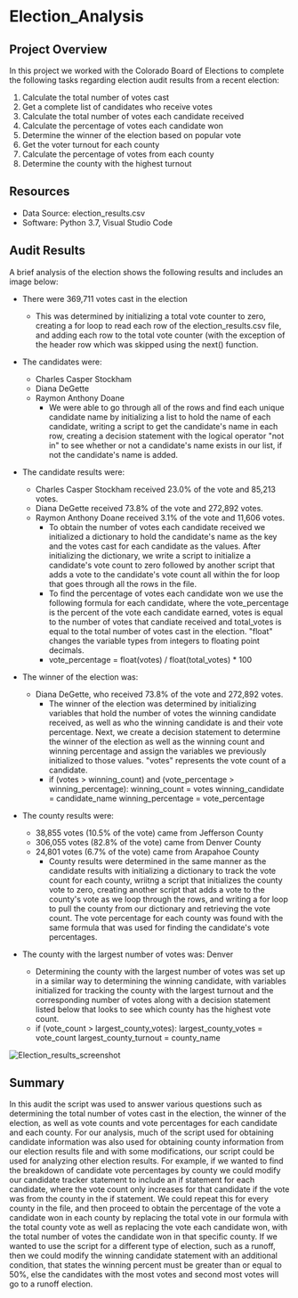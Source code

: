 # Election_Analysis

## Project Overview
In this project we worked with the Colorado Board of Elections to complete the following tasks regarding election audit results from a recent election:

1. Calculate the total number of votes cast
2. Get a complete list of candidates who receive votes
3. Calculate the total number of votes each candidate received
4. Calculate the percentage of votes each candidate won
5. Determine the winner of the election based on popular vote
6. Get the voter turnout for each county
7. Calculate the percentage of votes from each county
8. Determine the county with the highest turnout

## Resources
- Data Source: election_results.csv
- Software: Python 3.7, Visual Studio Code 

## Audit Results
A brief analysis of the election shows the following results and includes an image below:

- There were 369,711 votes cast in the election
    * This was determined by initializing a total vote counter to zero, creating a for loop to read each row of the election_results.csv file, and adding each row to         the total vote counter (with the exception of the header row which was skipped using the next() function. 

- The candidates were:
  - Charles Casper Stockham
  - Diana DeGette
  - Raymon Anthony Doane
    * We were able to go through all of the rows and find each unique candidate name by initializing a list to hold the name of each candidate, writing a script to get       the candidate's name in each row, creating a decision statement with the logical operator "not in" to see whether or not a candidate's name exists in our list,         if not the candidate's name is added.

- The candidate results were:
  - Charles Casper Stockham received 23.0% of the vote and 85,213 votes.
  - Diana DeGette received 73.8% of the vote and 272,892 votes.
  - Raymon Anthony Doane received 3.1% of the vote and 11,606 votes.
    * To obtain the number of votes each candidate received we initialized a dictionary to hold the candidate's name as the key and the votes cast for each candidate         as the values. After initializing the dictionary, we write a script to initialize a candidate's vote count to zero followed by another script that adds a vote to       the candidate's vote count all within the for loop that goes through all the rows in the file.
    * To find the percentage of votes each candidate won we use the following formula for each candidate, where the vote_percentage is the percent of the vote each           candidate earned, votes is equal to the number of votes that candiate received and total_votes is equal to the total number of votes cast in the election.             "float" changes the variable types from integers to floating point decimals. 
    * vote_percentage = float(votes) / float(total_votes) * 100 

- The winner of the election was:
  - Diana DeGette, who received 73.8% of the vote and 272,892 votes.
    * The winner of the election was determined by initializing variables that hold the number of votes the winning candidate received, as well as who the winning           candidate is and their vote percentage. Next, we create a decision statement to determine the winner of the election as well as the winning count and winning           percentage and assign the variables we previously initialized to those values. "votes" represents the vote count of a candidate. 
    * if (votes > winning_count) and (vote_percentage > winning_percentage):
            winning_count = votes
            winning_candidate = candidate_name
            winning_percentage = vote_percentage

- The county results were:
  - 38,855 votes (10.5% of the vote) came from Jefferson County
  - 306,055 votes (82.8% of the vote) came from Denver County
  - 24,801 votes (6.7% of the vote) came from Arapahoe County
    * County results were determined in the same manner as the candidate results with initializing a dictionary to track the vote count for each county, wriitng a           script that initializes the county vote to zero, creating another script that adds a vote to the county's vote as we loop through the rows, and writing a for           loop to pull the county from our dictionary and retrieving the vote count. The vote percentage for each county was found with the same formula that was used for       finding the candidate's vote percentages.  

- The county with the largest number of votes was: Denver
    * Determining the county with the largest number of votes was set up in a similar way to determining the winning candidate, with variables initialized for tracking       the county with the largest turnout and the corresponding number of votes along with a decision statement listed below that looks to see which county has the           highest vote count.
    * if (vote_count > largest_county_votes):
            largest_county_votes = vote_count
            largest_county_turnout = county_name

![Election_results_screenshot](https://user-images.githubusercontent.com/120291854/212815146-46ba6803-20d2-4502-bcb1-777e530b793b.png)

## Summary
In this audit the script was used to answer various questions such as determining the total number of votes cast in the election, the winner of the election, as well as vote counts and vote percentages for each candidate and each county. For our analysis, much of the script used for obtaining candidate information was also used for obtaining county information from our election results file and with some modifications, our script could be used for analyzing other election results. For example, if we wanted to find the breakdown of candidate vote percentages by county we could modify our candidate tracker statement to include an if statement for each candidate, where the vote count only increases for that candidate if the vote was from the county in the if statement. We could repeat this for every county in the file, and then proceed to obtain the percentage of the vote a candidate won in each county by replacing the total vote in our formula with the total county vote as well as replacing the vote each candidate won, with the total number of votes the candidate won in that specific county. If we wanted to use the script for a different type of election, such as a runoff, then we could modify the winning candidate statement with an additional condition, that states the winning percent must be greater than or equal to 50%, else the candidates with the most votes and second most votes will go to a runoff election. 

